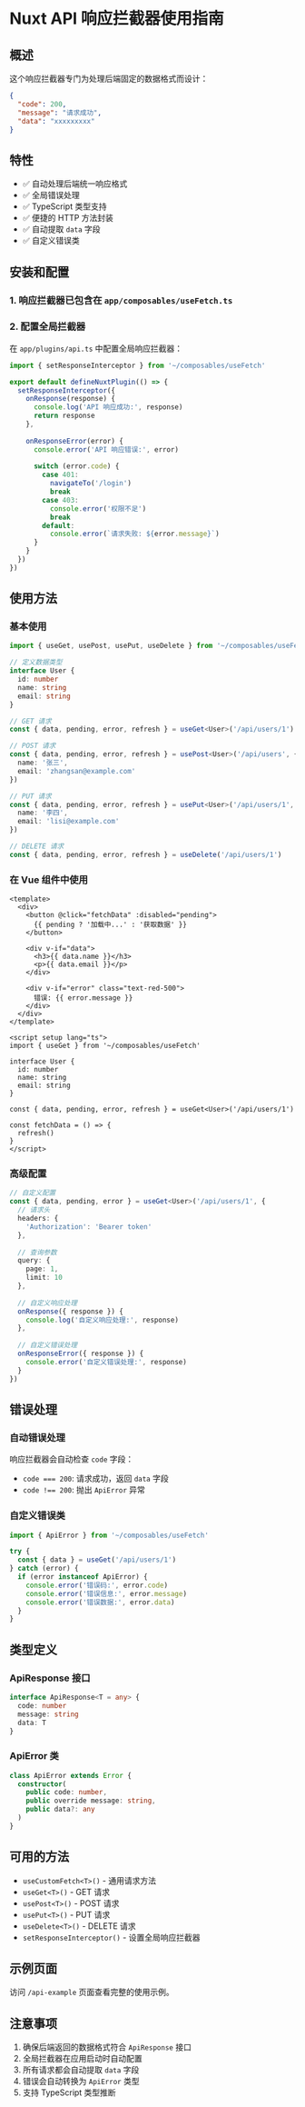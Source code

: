 # Nuxt API 响应拦截器使用指南

## 概述

这个响应拦截器专门为处理后端固定的数据格式而设计：

```json
{
  "code": 200,
  "message": "请求成功",
  "data": "xxxxxxxxx"
}
```

## 特性

- ✅ 自动处理后端统一响应格式
- ✅ 全局错误处理
- ✅ TypeScript 类型支持
- ✅ 便捷的 HTTP 方法封装
- ✅ 自动提取 `data` 字段
- ✅ 自定义错误类

## 安装和配置

### 1. 响应拦截器已包含在 `app/composables/useFetch.ts`

### 2. 配置全局拦截器

在 `app/plugins/api.ts` 中配置全局响应拦截器：

```typescript
import { setResponseInterceptor } from '~/composables/useFetch'

export default defineNuxtPlugin(() => {
  setResponseInterceptor({
    onResponse(response) {
      console.log('API 响应成功:', response)
      return response
    },
    
    onResponseError(error) {
      console.error('API 响应错误:', error)
      
      switch (error.code) {
        case 401:
          navigateTo('/login')
          break
        case 403:
          console.error('权限不足')
          break
        default:
          console.error(`请求失败: ${error.message}`)
      }
    }
  })
})
```

## 使用方法

### 基本使用

```typescript
import { useGet, usePost, usePut, useDelete } from '~/composables/useFetch'

// 定义数据类型
interface User {
  id: number
  name: string
  email: string
}

// GET 请求
const { data, pending, error, refresh } = useGet<User>('/api/users/1')

// POST 请求
const { data, pending, error, refresh } = usePost<User>('/api/users', {
  name: '张三',
  email: 'zhangsan@example.com'
})

// PUT 请求
const { data, pending, error, refresh } = usePut<User>('/api/users/1', {
  name: '李四',
  email: 'lisi@example.com'
})

// DELETE 请求
const { data, pending, error, refresh } = useDelete('/api/users/1')
```

### 在 Vue 组件中使用

```vue
<template>
  <div>
    <button @click="fetchData" :disabled="pending">
      {{ pending ? '加载中...' : '获取数据' }}
    </button>
    
    <div v-if="data">
      <h3>{{ data.name }}</h3>
      <p>{{ data.email }}</p>
    </div>
    
    <div v-if="error" class="text-red-500">
      错误: {{ error.message }}
    </div>
  </div>
</template>

<script setup lang="ts">
import { useGet } from '~/composables/useFetch'

interface User {
  id: number
  name: string
  email: string
}

const { data, pending, error, refresh } = useGet<User>('/api/users/1')

const fetchData = () => {
  refresh()
}
</script>
```

### 高级配置

```typescript
// 自定义配置
const { data, pending, error } = useGet<User>('/api/users/1', {
  // 请求头
  headers: {
    'Authorization': 'Bearer token'
  },
  
  // 查询参数
  query: {
    page: 1,
    limit: 10
  },
  
  // 自定义响应处理
  onResponse({ response }) {
    console.log('自定义响应处理:', response)
  },
  
  // 自定义错误处理
  onResponseError({ response }) {
    console.error('自定义错误处理:', response)
  }
})
```

## 错误处理

### 自动错误处理

响应拦截器会自动检查 `code` 字段：

- `code === 200`: 请求成功，返回 `data` 字段
- `code !== 200`: 抛出 `ApiError` 异常

### 自定义错误类

```typescript
import { ApiError } from '~/composables/useFetch'

try {
  const { data } = useGet('/api/users/1')
} catch (error) {
  if (error instanceof ApiError) {
    console.error('错误码:', error.code)
    console.error('错误信息:', error.message)
    console.error('错误数据:', error.data)
  }
}
```

## 类型定义

### ApiResponse 接口

```typescript
interface ApiResponse<T = any> {
  code: number
  message: string
  data: T
}
```

### ApiError 类

```typescript
class ApiError extends Error {
  constructor(
    public code: number,
    public override message: string,
    public data?: any
  )
}
```

## 可用的方法

- `useCustomFetch<T>()` - 通用请求方法
- `useGet<T>()` - GET 请求
- `usePost<T>()` - POST 请求
- `usePut<T>()` - PUT 请求
- `useDelete<T>()` - DELETE 请求
- `setResponseInterceptor()` - 设置全局响应拦截器

## 示例页面

访问 `/api-example` 页面查看完整的使用示例。

## 注意事项

1. 确保后端返回的数据格式符合 `ApiResponse` 接口
2. 全局拦截器在应用启动时自动配置
3. 所有请求都会自动提取 `data` 字段
4. 错误会自动转换为 `ApiError` 类型
5. 支持 TypeScript 类型推断 